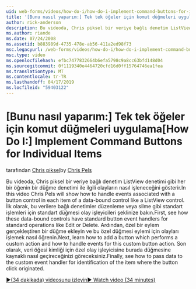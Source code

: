 ```yaml
---
uid: web-forms/videos/how-do-i/how-do-i-implement-command-buttons-for-individual-items
title: '[Bunu nasıl yaparım:] Tek tek öğeler için komut düğmeleri uygulama | Microsoft Docs'
author: rick-anderson
description: Bu videoda, Chris piksel bir veriye bağlı denetim ListView denetimi gibi her bir öğenin bir düğme denetimi ile ilgili olayların nasıl işleneceğini gösterir. İlk olarak...
ms.author: riande
ms.date: 07/24/2008
ms.assetid: b883989d-4735-478e-ab56-411a2ed98f73
msc.legacyurl: /web-forms/videos/how-do-i/how-do-i-implement-command-buttons-for-individual-items
msc.type: video
ms.openlocfilehash: efbc7477832664b6efa5798c9a8cc63bfd148d04
ms.sourcegitcommit: 0f1119340e4464720cfd16d0ff15764746ea1fea
ms.translationtype: MT
ms.contentlocale: tr-TR
ms.lasthandoff: 04/17/2019
ms.locfileid: "59403122"
---
```

# <a name="how-do-i-implement-command-buttons-for-individual-items"></a><span data-ttu-id="dbf28-104">[Bunu nasıl yaparım:] Tek tek öğeler için komut düğmeleri uygulama</span><span class="sxs-lookup"><span data-stu-id="dbf28-104">[How Do I:] Implement Command Buttons for Individual Items</span></span>

<span data-ttu-id="dbf28-105">tarafından [Chris piksel](https://twitter.com/chrispels)</span><span class="sxs-lookup"><span data-stu-id="dbf28-105">by [Chris Pels](https://twitter.com/chrispels)</span></span>

<span data-ttu-id="dbf28-106">Bu videoda, Chris piksel bir veriye bağlı denetim ListView denetimi gibi her bir öğenin bir düğme denetimi ile ilgili olayların nasıl işleneceğini gösterir.</span><span class="sxs-lookup"><span data-stu-id="dbf28-106">In this video Chris Pels will show how to handle events associated with a button control in each item of a data-bound control like a ListView control.</span></span> <span data-ttu-id="dbf28-107">İlk olarak, bu verilere bağlı denetimler düzenleme veya silme gibi standart işlemleri için standart düğmesi olay işleyicileri şeklinize bakın.</span><span class="sxs-lookup"><span data-stu-id="dbf28-107">First, see how these data-bound controls have standard button event handlers for standard operations like Edit or Delete.</span></span> <span data-ttu-id="dbf28-108">Ardından, özel bir eylem gerçekleştiren bir düğme ekleyin ve bu özel düğmesi eylemi için olayları işlemek nasıl öğrenin.</span><span class="sxs-lookup"><span data-stu-id="dbf28-108">Next, learn how to add a button which performs a custom action and how to handle events for this custom button action.</span></span> <span data-ttu-id="dbf28-109">Son olarak, veri öğesi kimliği için özel olay işleyicisine burada düğmesine kaynaklı nasıl geçireceğinizi göreceksiniz.</span><span class="sxs-lookup"><span data-stu-id="dbf28-109">Finally, see how to pass data to the custom event handler for identification of the item where the button click originated.</span></span>

[<span data-ttu-id="dbf28-110">&#9654;(34 dakikada) videosunu izleyin</span><span class="sxs-lookup"><span data-stu-id="dbf28-110">&#9654; Watch video (34 minutes)</span></span>](https://channel9.msdn.com/Blogs/ASP-NET-Site-Videos/how-do-i-implement-command-buttons-for-individual-items)
